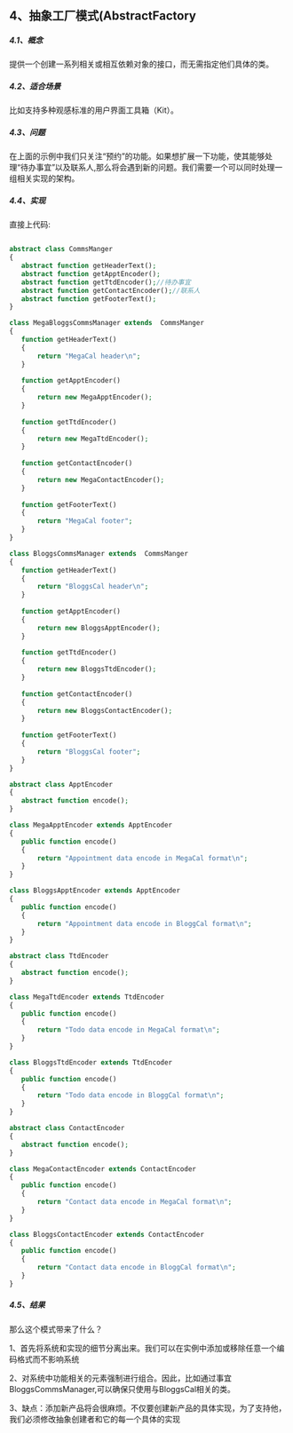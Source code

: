 <h2 id="abstractFactory">4、抽象工厂模式(AbstractFactory</h2>

<h5 id="what-is-abstractFactory">4.1、概念</h5>

提供一个创建一系列相关或相互依赖对象的接口，而无需指定他们具体的类。

<h5 id="when-use-abstractFactory">4.2、适合场景</h5>
比如支持多种观感标准的用户界面工具箱（Kit）。

<h5 id="issue-abstractFactory">4.3、问题</h5>

在上面的示例中我们只关注“预约”的功能。如果想扩展一下功能，使其能够处理“待办事宜”以及联系人,那么将会遇到新的问题。我们需要一个可以同时处理一组相关实现的架构。

<h5 id="solution-abstractFactory">4.4、实现</h5>

直接上代码:

 ```php
 
abstract class CommsManger
{
    abstract function getHeaderText();
    abstract function getApptEncoder();
    abstract function getTtdEncoder();//待办事宜
    abstract function getContactEncoder();//联系人
    abstract function getFooterText();
}

class MegaBloggsCommsManager extends  CommsManger
{
    function getHeaderText()
    {
        return "MegaCal header\n";
    }
    
    function getApptEncoder()
    {
        return new MegaApptEncoder();
    }
    
    function getTtdEncoder()
    {
        return new MegaTtdEncoder();
    }
    
    function getContactEncoder()
    {
        return new MegaContactEncoder();
    }
    
    function getFooterText()
    {
        return "MegaCal footer";
    }
}

class BloggsCommsManager extends  CommsManger
{
    function getHeaderText()
    {
        return "BloggsCal header\n";
    }
    
    function getApptEncoder()
    {
        return new BloggsApptEncoder();
    }
    
    function getTtdEncoder()
    {
        return new BloggsTtdEncoder();
    }
    
    function getContactEncoder()
    {
        return new BloggsContactEncoder();
    }
    
    function getFooterText()
    {
        return "BloggsCal footer";
    }
}

abstract class ApptEncoder
{
    abstract function encode();
}

class MegaApptEncoder extends ApptEncoder
{
    public function encode()
    {
        return "Appointment data encode in MegaCal format\n";
    }
}

class BloggsApptEncoder extends ApptEncoder
{
    public function encode()
    {
        return "Appointment data encode in BloggCal format\n";
    } 
}

abstract class TtdEncoder
{
    abstract function encode();
}

class MegaTtdEncoder extends TtdEncoder
{
    public function encode()
    {
        return "Todo data encode in MegaCal format\n";
    }
}

class BloggsTtdEncoder extends TtdEncoder
{
    public function encode()
    {
        return "Todo data encode in BloggCal format\n";
    } 
}

abstract class ContactEncoder
{
    abstract function encode();
}

class MegaContactEncoder extends ContactEncoder
{
    public function encode()
    {
        return "Contact data encode in MegaCal format\n";
    }
}

class BloggsContactEncoder extends ContactEncoder
{
    public function encode()
    {
        return "Contact data encode in BloggCal format\n";
    } 
}
 ```
 
 <h5 id="result-abstractFactory">4.5、结果</h5>

那么这个模式带来了什么？

1、首先将系统和实现的细节分离出来。我们可以在实例中添加或移除任意一个编码格式而不影响系统

2、对系统中功能相关的元素强制进行组合。因此，比如通过事宜BloggsCommsManager,可以确保只使用与BloggsCal相关的类。

3、缺点：添加新产品将会很麻烦。不仅要创建新产品的具体实现，为了支持他，我们必须修改抽象创建者和它的每一个具体的实现